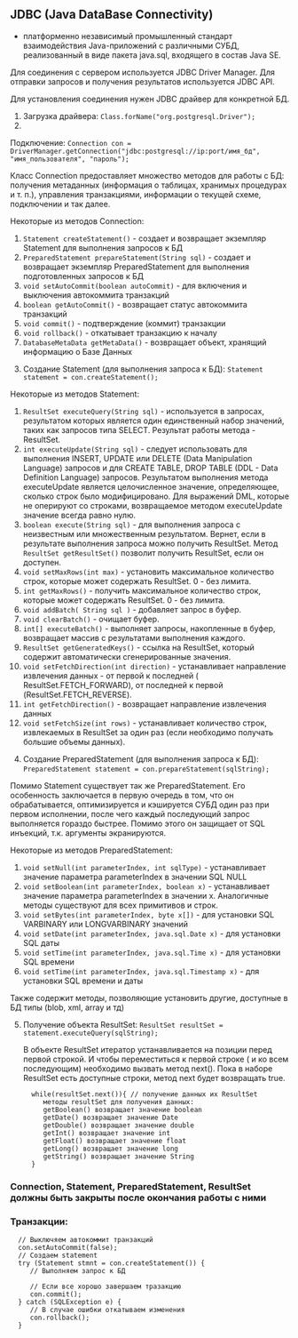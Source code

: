 ## JDBC (Java DataBase Connectivity)

- платформенно независимый промышленный стандарт взаимодействия Java-приложений с различными СУБД, реализованный в виде
  пакета java.sql, входящего в состав Java SE.

Для соединения с сервером используется JDBC Driver Manager. Для отправки запросов и получения результатов используется
JDBC API.

Для установления соединения нужен JDBC драйвер для конкретной БД.

1. Загрузка драйвера: `Class.forName("org.postgresql.Driver");`
2.

Подключение: `Connection con = DriverManager.getConnection("jdbc:postgresql://ip:port/имя_бд", "имя_пользователя", "пароль");`

Класс Connection предоставляет множество методов для работы с БД: получения метаданных (информация о таблицах,
хранимых процедурах и т. п.), управления транзакциями, информации о текущей схеме, подключении и так далее.

Некоторые из методов Connection:

1) `Statement createStatement()` - создает и возвращает экземпляр Statement для выполнения запросов к БД
2) `PreparedStatement prepareStatement(String sql)` - создает и возвращает экземпляр PreparedStatement для выполнения
   подготовленных запросов к БД
3) `void setAutoCommit(boolean autoCommit)` - для включения и выключения автокоммита транзакций
4) `boolean getAutoCommit()` - возвращает статус автокоммита транзакций
5) `void commit()` - подтверждение (коммит) транзакции
6) `void rollback()` - откатывает транзакцию к началу
7) `DatabaseMetaData getMetaData()` - возвращает объект, хранящий информацию о Базе Данных

3. Создание Statement (для выполнения запроса к БД): `Statement statement = con.createStatement();`

Некоторые из методов Statement:

1) `ResultSet executeQuery(String sql)` - используется в запросах, результатом которых является один единственный набор
   значений, таких как запросов типа SELECT. Результат работы метода - ResultSet.
2) `int executeUpdate(String sql)` - следует использовать для выполнения INSERT, UPDATE или DELETE (Data Manipulation
   Language) запросов и для CREATE TABLE, DROP TABLE (DDL - Data Definition Language) запросов. Результатом выполнения
   метода executeUpdate является целочисленное значение, определяющее, сколько строк было модифицировано. Для выражений
   DML, которые не оперируют со строками, возвращаемое методом executeUpdate значение всегда равно нулю.
3) `boolean execute(String sql)` - для выполнения запроса с неизвестным или множественным результатом. Вернет, если в
   результате выполнения запроса можно получить ResultSet. Метод `ResultSet getResultSet()` позволит получить ResultSet,
   если он доступен.
4) `void setMaxRows(int max)` - установить максимальное количество строк, которые может содержать ResultSet. 0 - без
   лимита.
5) `int getMaxRows()` - получить максимальное количество строк, которые может содержать ResultSet. 0 - без лимита.
6) `void addBatch( String sql )` - добавляет запрос в буфер.
7) `void clearBatch()` - очищает буфер.
8) `int[] executeBatch()` - выполняет запросы, накопленные в буфер, возвращает массив с результатами выполнения каждого.
9) `ResultSet getGeneratedKeys()` - ссылка на ResultSet, который содержит автоматически сгенерированные значения.
10) `void setFetchDirection(int direction)` - устанавливает направление извлечения данных - от первой к последней (
    ResultSet.FETCH_FORWARD), от последней к первой (ResultSet.FETCH_REVERSE).
11) `int getFetchDirection()` - возвращает направление извлечения данных
12) `void setFetchSize(int rows)` - устанавливает количество строк, извлекаемых в ResultSet за один раз (если необходимо
    получать большие объемы данных).

4. Создание PreparedStatement (для выполнения запроса к
   БД): `PreparedStatement statement = con.prepareStatement(sqlString);`

Помимо Statement существует так же PreparedStatement. Его особенность заключается в первую очередь в том, что он
обрабатывается, оптимизируется и кэшируется СУБД один раз при первом исполнении, после чего каждый последующий запрос
выполняется гораздо быстрее. Помимо этого он защищает от SQL инъекций, т.к. аргументы экранируются.

Некоторые из методов PreparedStatement:

1) `void setNull(int parameterIndex, int sqlType)` - устанавливает значение параметра parameterIndex в значении SQL NULL
2) `void setBoolean(int parameterIndex, boolean x)` - устанавливает значение параметра parameterIndex в значении x.
   Аналогичные методы существуют для всех примитивов и строк.
3) `void setBytes(int parameterIndex, byte x[])` - для установки SQL VARBINARY или LONGVARBINARY значений
4) `void setDate(int parameterIndex, java.sql.Date x)` - для установки SQL даты
5) `void setTime(int parameterIndex, java.sql.Time x)` - для установки SQL времени
6) `void setTime(int parameterIndex, java.sql.Timestamp x)` - для установки SQL времени и даты

Также содержит методы, позволяющие установить другие, доступные в БД типы (blob, xml, array и тд)

5. Получение объекта ResultSet: `ResultSet resultSet = statement.executeQuery(sqlString);`

   В объекте ResultSet итератор устанавливается на позиции перед первой строкой. И чтобы переместиться к первой строке (
   и ко всем последующим) необходимо вызвать метод next(). Пока в наборе ResultSet есть доступные строки, метод next
   будет возвращать true.

         while(resultSet.next()){ // получение данных их ResultSet
            методы resultSet для получения данных:
            getBoolean() возвращает значение boolean
            getDate() возвращает значение Date
            getDouble() возвращает значение double
            getInt() возвращает значение int
            getFloat() возвращает значение float
            getLong() возвращает значение long
            getString() возвращает значение String
         }

### Connection, Statement, PreparedStatement, ResultSet должны быть закрыты после окончания работы с ними

### Транзакции:

      // Выключяем автокоммит транзакций
      con.setAutoCommit(false);
      // Создаем statement
      try (Statement stmnt = con.createStatement()) {
         // Выполняем запрос к БД
        
         // Если все хорошо завершаем тразакцию
         con.commit();
      } catch (SQLException e) {
         // В случае ошибки откатываем изменения
         con.rollback();
      }

